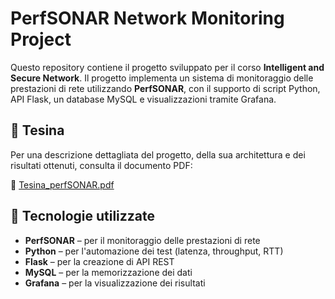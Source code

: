 # PerfSONAR Network Monitoring Project

Questo repository contiene il progetto sviluppato per il corso **Intelligent and Secure Network**. Il progetto implementa un sistema di monitoraggio delle prestazioni di rete utilizzando **PerfSONAR**, con il supporto di script Python, API Flask, un database MySQL e visualizzazioni tramite Grafana.

## 📘 Tesina

Per una descrizione dettagliata del progetto, della sua architettura e dei risultati ottenuti, consulta il documento PDF:

📄 [Tesina_perfSONAR.pdf](./Tesina_perfSONAR.pdf)

## 🧰 Tecnologie utilizzate

- **PerfSONAR** – per il monitoraggio delle prestazioni di rete
- **Python** – per l'automazione dei test (latenza, throughput, RTT)
- **Flask** – per la creazione di API REST
- **MySQL** – per la memorizzazione dei dati
- **Grafana** – per la visualizzazione dei risultati


